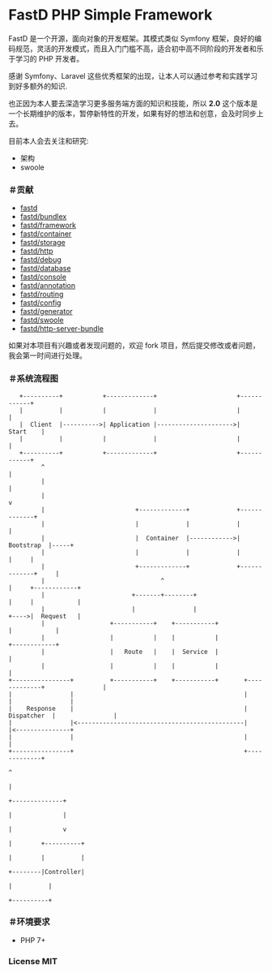 # FastD PHP Simple Framework

FastD 是一个开源，面向对象的开发框架。其模式类似 Symfony 框架，良好的编码规范，灵活的开发模式，而且入门门槛不高，适合初中高不同阶段的开发者和乐于学习的 PHP 开发者。

感谢 Symfony、Laravel 这些优秀框架的出现，让本人可以通过参考和实践学习到好多额外的知识.

也正因为本人要去深造学习更多服务端方面的知识和技能，所以 **2.0** 这个版本是一个长期维护的版本，暂停新特性的开发，如果有好的想法和创意，会及时同步上去。

目前本人会去关注和研究: 

* 架构
* swoole

### ＃贡献

* [fastd](https://github.com/JanHuang/fastD)
* [fastd/bundlex](https://github.com/JanHuang/bundlex)
* [fastd/framework](https://github.com/JanHuang/framework)
* [fastd/container](https://github.com/JanHuang/container)
* [fastd/storage](https://github.com/JanHuang/storage)
* [fastd/http](https://github.com/JanHuang/http)
* [fastd/debug](https://github.com/JanHuang/debug)
* [fastd/database](https://github.com/JanHuang/database)
* [fastd/console](https://github.com/JanHuang/console)
* [fastd/annotation](https://github.com/JanHuang/annotation)
* [fastd/routing](https://github.com/JanHuang/routing)
* [fastd/config](https://github.com/JanHuang/config)
* [fastd/generator](https://github.com/JanHuang/generator)
* [fastd/swoole](https://github.com/JanHuang/swoole)
* [fastd/http-server-bundle](https://github.com/JanHuang/http-server-bundle)

如果对本项目有兴趣或者发现问题的，欢迎 fork 项目，然后提交修改或者问题，我会第一时间进行处理。

### ＃系统流程图

```
   +----------+           +-------------+                      +------------+                          
   |          |           |             |                      |            |                          
   |  Client  |---------->| Application |--------------------->|   Start    |                          
   |          |           |             |                      |            |                          
   +----------+           +-------------+                      +------------+                          
         ^                                                            |                                
         |                                                            |                                
         |                                                            v                                
         |                         +-------------+             +-------------+                         
         |                         |             |             |             |                         
         |                         |  Container  |------------>|  Bootstrap  |-----+                   
         |                         |             |             |             |     |                   
         |                         +-------------+             +-------------+     |                   
         |                                ^                                        |     +------------+
         |                        +-------+--------+                               |     |            |
         |                        |                |                               +---->|  Request   |
         |                  +-----------+    +-----------+                               |            |
         |                  |           |    |           |                               +------------+
         |                  |   Route   |    |  Service  |                                      |      
         |                  |           |    |           |                                      |      
+----------------+          +-----------+    +-----------+       +-------------+                |      
|                |                                               |             |                |      
|    Response    |                                               | Dispatcher  |                |      
|                |<----------------------------------------------|             |<---------------+      
|                |                                               |             |                       
+----------------+                                               +-------------+                       
                                                                        ^                              
                                                                        |                              
                                                                        +--------------+               
                                                                        |              |               
                                                                        |              v               
                                                                        |        +----------+          
                                                                        |        |          |          
                                                                        +--------|Controller|          
                                                                                 |          |          
                                                                                 +----------+          
```

### ＃环境要求

* PHP 7+

### License MIT

